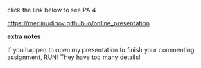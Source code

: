 click the link below to see PA 4

<https://merlinudinov.github.io/online_presentation>

**extra notes**

If you happen to open my presentation to finish your commenting assignment, RUN! They have too many details!
